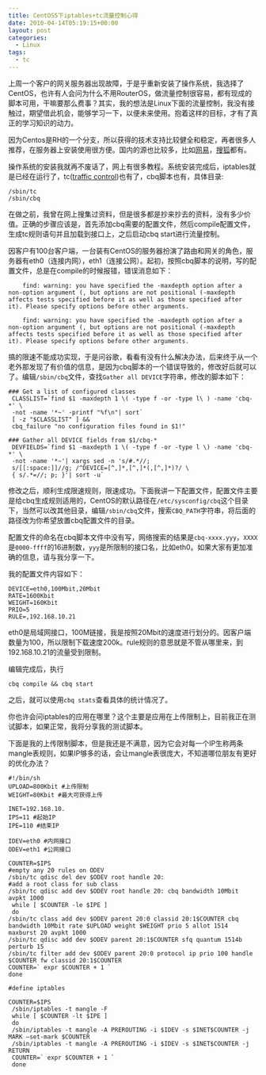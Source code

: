 ```yaml
---
title: CentOS5下iptables+tc流量控制心得
date: 2010-04-14T05:19:15+00:00
layout: post
categories:
  - Linux
tags:
  - tc
---
```


上周一个客户的网关服务器出现故障，于是乎重新安装了操作系统，我选择了CentOS，也许有人会问为什么不用RouterOS，做流量控制很容易，都有现成的脚本可用，干嘛要那么费事？其实，我的想法是Linux下面的流量控制，我没有接触过，期望借此机会，能够学习一下，以便未来使用。抱着这样的目标，才有了真正的学习知识的动力。

因为Centos是RH的一个分支，所以获得的技术支持比较健全和稳定，再者很多人推荐，在服务器上安装使用很方便。国内的源也比较多，比如[网易](http://mirrors.163.com)，[搜狐](http://mirrors.sohu.com)都有。

操作系统的安装我就再不废话了，网上有很多教程。系统安装完成后，iptables就是已经在运行了，tc([traffic control](http://www.lartc.org/))也有了，cbq脚本也有，具体目录:
```
/sbin/tc
/sbin/cbq
```

在做之前，我曾在网上搜集过资料，但是很多都是抄来抄去的资料，没有多少价值。正确的步骤应该是，首先添加cbq需要的配置文件，然后compile配置文件，生成tc规则语句并且加载到接口上，之后启动cbq start进行流量控制。
<!--more-->
因客户有100台客户端，一台装有CentOS的服务器扮演了路由和网关的角色，服务器有eth0（连接内网），eth1（连接公网）。起初，按照cbq脚本的说明，写的配置文件，总是在compile的时候报错，错误消息如下：
```
    find: warning: you have specified the -maxdepth option after a non-option argument (, but options are not positional (-maxdepth affects tests specified before it as well as those specified after it). Please specify options before other arguments.

    find: warning: you have specified the -maxdepth option after a non-option argument (, but options are not positional (-maxdepth affects tests specified before it as well as those specified after it). Please specify options before other arguments.
```

搞的限速不能成功实现，于是问谷歌，看看有没有什么解决办法，后来终于从一个老外那发现了有价值的信息，是因为cbq脚本的一个错误导致的，修改好后就可以了。编辑`/sbin/cbq`文件，查找`Gather all DEVICE`字符串，修改的脚本如下：
```
### Get a list of configured classes
 CLASSLIST=`find $1 -maxdepth 1 \( -type f -or -type l\ ) -name 'cbq-*' \
 -not -name '*~' -printf "%f\n"| sort`
 [ -z "$CLASSLIST" ] &&
 cbq_failure "no configuration files found in $1!"

### Gather all DEVICE fields from $1/cbq-*
 DEVFIELDS=`find $1 -maxdepth 1 \( -type f -or -type l \) -name 'cbq-*' \
 -not -name '*~'| xargs sed -n 's/#.*//;
 s/[[:space:]]//g; /^DEVICE=[^,]*,[^,]*(,[^,]*)?/ \
 { s/.*=//; p; }'| sort -u`
```

修改之后，顺利生成限速规则，限速成功。下面我讲一下配置文件，配置文件主要是给cbq生成规则适用的，CentOS的默认路径在`/etc/sysconfig/cbq`这个目录下，当然可以改其他目录，编辑`/sbin/cbq`文件，搜索`CBQ_PATH`字符串，将后面的路径改为你希望放置cbq配置文件的目录。

配置文件的命名在cbq脚本文件中没有写，网络搜索的结果是`cbq-xxxx.yyy`，`XXXX`是`0000-ffff`的16进制数，`yyy`是所限制的接口名，比如eth0。如果大家有更加准确的信息，请与我分享一下。

我的配置文件内容如下：
```
DEVICE=eth0,100Mbit,20Mbit
RATE=1600Kbit
WEIGHT=160Kbit
PRIO=5
RULE=,192.168.10.21
```

eth0是局域网接口，100M链接，我是按照20Mbit的速度进行划分的。因客户端数量为100，所以限制下载速度200k。rule规则的意思就是不管从哪里来，到192.168.10.21的流量受到限制。

编辑完成后，执行
```
cbq compile && cbq start
```

之后，就可以使用`cbq stats`查看具体的统计情况了。

你也许会问iptables的应用在哪里？这个主要是应用在上传限制上，目前我正在测试脚本，如果正常，我将分享我的测试脚本。

下面是我的上传限制脚本，但是我还是不满意，因为它会对每一个IP生称两条mangle表规则，如果IP够多的话，会让mangle表很庞大，不知道哪位朋友有更好的优化办法？
```
#!/bin/sh
UPLOAD=800Kbit #上传限制
WEIGHT=80Kbit #最大可获得上传

INET=192.168.10.
IPS=11 #起始IP
IPE=110 #结束IP

IDEV=eth0 #内网接口
ODEV=eth1 #公网接口

COUNTER=$IPS
#empty any 20 rules on ODEV
/sbin/tc qdisc del dev $ODEV root handle 20:
#add a root class for sub class
/sbin/tc qdisc add dev $ODEV root handle 20: cbq bandwidth 10Mbit avpkt 1000
 while [ $COUNTER -le $IPE ]
 do
/sbin/tc class add dev $ODEV parent 20:0 classid 20:1$COUNTER cbq bandwidth 10Mbit rate $UPLOAD weight $WEIGHT prio 5 allot 1514 maxburst 20 avpkt 1000
/sbin/tc qdisc add dev $ODEV parent 20:1$COUNTER sfq quantum 1514b perturb 15
/sbin/tc filter add dev $ODEV parent 20:0 protocol ip prio 100 handle $COUNTER fw classid 20:1$COUNTER
COUNTER=` expr $COUNTER + 1 `
done

#define iptables

COUNTER=$IPS
 /sbin/iptables -t mangle -F
 while [ $COUNTER -lt $IPE ]
 do
 /sbin/iptables -t mangle -A PREROUTING -i $IDEV -s $INET$COUNTER -j MARK –set-mark $COUNTER
 /sbin/iptables -t mangle -A PREROUTING -i $IDEV -s $INET$COUNTER -j RETURN
 COUNTER=` expr $COUNTER + 1 `
 done
```